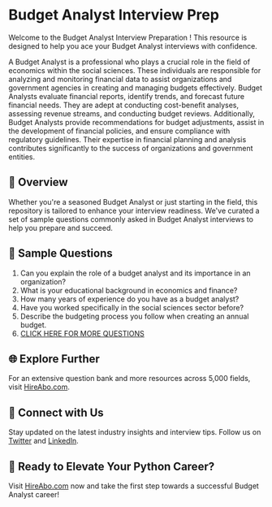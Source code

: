 # Budget Analyst Interview Prep

Welcome to the Budget Analyst Interview Preparation ! This resource is designed to help you ace your Budget Analyst interviews with confidence.

A Budget Analyst is a professional who plays a crucial role in the field of economics within the social sciences. These individuals are responsible for analyzing and monitoring financial data to assist organizations and government agencies in creating and managing budgets effectively. Budget Analysts evaluate financial reports, identify trends, and forecast future financial needs. They are adept at conducting cost-benefit analyses, assessing revenue streams, and conducting budget reviews. Additionally, Budget Analysts provide recommendations for budget adjustments, assist in the development of financial policies, and ensure compliance with regulatory guidelines. Their expertise in financial planning and analysis contributes significantly to the success of organizations and government entities.

## 🚀 Overview

Whether you're a seasoned Budget Analyst or just starting in the field, this repository is tailored to enhance your interview readiness. We've curated a set of sample questions commonly asked in Budget Analyst interviews to help you prepare and succeed.

## 📝 Sample Questions

1. Can you explain the role of a budget analyst and its importance in an organization?
2. What is your educational background in economics and finance?
3. How many years of experience do you have as a budget analyst?
4. Have you worked specifically in the social sciences sector before?
5. Describe the budgeting process you follow when creating an annual budget.
6. [CLICK HERE FOR MORE QUESTIONS](https://hireabo.com/job/7_4_18/Budget%20Analyst)

## 🌐 Explore Further

For an extensive question bank and more resources across 5,000 fields, visit [HireAbo.com](https://www.hireabo.com).

## 📱 Connect with Us

Stay updated on the latest industry insights and interview tips. Follow us on [Twitter](https://twitter.com/hireabo) and [LinkedIn](https://www.linkedin.com/in/hire-abo-3609972a8/).

## 🚀 Ready to Elevate Your Python Career?

Visit [HireAbo.com](https://www.hireabo.com) now and take the first step towards a successful Budget Analyst career!
